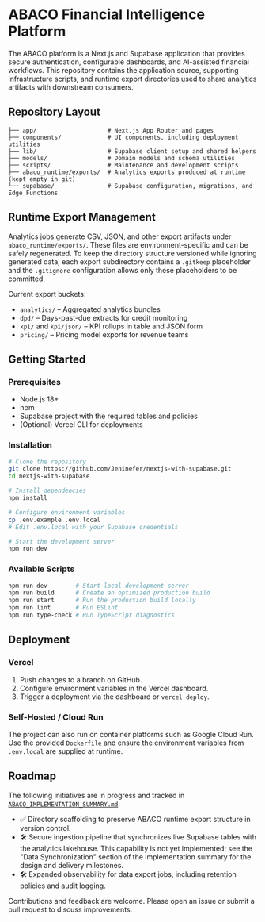 # ABACO Financial Intelligence Platform

The ABACO platform is a Next.js and Supabase application that provides secure authentication, configurable dashboards, and AI-assisted financial workflows. This repository contains the application source, supporting infrastructure scripts, and runtime export directories used to share analytics artifacts with downstream consumers.

## Repository Layout

```
├── app/                    # Next.js App Router and pages
├── components/             # UI components, including deployment utilities
├── lib/                    # Supabase client setup and shared helpers
├── models/                 # Domain models and schema utilities
├── scripts/                # Maintenance and development scripts
├── abaco_runtime/exports/  # Analytics exports produced at runtime (kept empty in git)
└── supabase/               # Supabase configuration, migrations, and Edge Functions
```

## Runtime Export Management

Analytics jobs generate CSV, JSON, and other export artifacts under `abaco_runtime/exports/`. These files are environment-specific and can be safely regenerated. To keep the directory structure versioned while ignoring generated data, each export subdirectory contains a `.gitkeep` placeholder and the `.gitignore` configuration allows only these placeholders to be committed.

Current export buckets:

- `analytics/` – Aggregated analytics bundles
- `dpd/` – Days-past-due extracts for credit monitoring
- `kpi/` and `kpi/json/` – KPI rollups in table and JSON form
- `pricing/` – Pricing model exports for revenue teams

## Getting Started

### Prerequisites

- Node.js 18+
- npm
- Supabase project with the required tables and policies
- (Optional) Vercel CLI for deployments

### Installation

```bash
# Clone the repository
git clone https://github.com/Jeninefer/nextjs-with-supabase.git
cd nextjs-with-supabase

# Install dependencies
npm install

# Configure environment variables
cp .env.example .env.local
# Edit .env.local with your Supabase credentials

# Start the development server
npm run dev
```

### Available Scripts

```bash
npm run dev        # Start local development server
npm run build      # Create an optimized production build
npm run start      # Run the production build locally
npm run lint       # Run ESLint
npm run type-check # Run TypeScript diagnostics
```

## Deployment

### Vercel

1. Push changes to a branch on GitHub.
2. Configure environment variables in the Vercel dashboard.
3. Trigger a deployment via the dashboard or `vercel deploy`.

### Self-Hosted / Cloud Run

The project can also run on container platforms such as Google Cloud Run. Use the provided `Dockerfile` and ensure the environment variables from `.env.local` are supplied at runtime.

## Roadmap

The following initiatives are in progress and tracked in [`ABACO_IMPLEMENTATION_SUMMARY.md`](./ABACO_IMPLEMENTATION_SUMMARY.md):

- ✅ Directory scaffolding to preserve ABACO runtime export structure in version control.
- 🛠️ Secure ingestion pipeline that synchronizes live Supabase tables with the analytics lakehouse. This capability is not yet implemented; see the "Data Synchronization" section of the implementation summary for the design and delivery milestones.
- 🛠️ Expanded observability for data export jobs, including retention policies and audit logging.

Contributions and feedback are welcome. Please open an issue or submit a pull request to discuss improvements.
